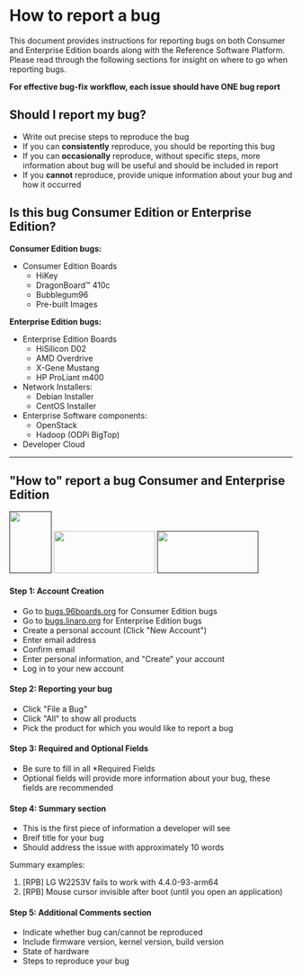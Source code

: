 # How to report a bug

This document provides instructions for reporting bugs on both Consumer and Enterprise Edition boards along with
the Reference Software Platform. Please read through the following sections for insight on where to go when reporting bugs.

**For effective bug-fix workflow, each issue should have ONE bug report**

## Should I report my bug?

- Write out precise steps to reproduce the bug
- If you can **consistently** reproduce, you should be reporting this bug
- If you can **occasionally** reproduce, without specific steps, more information about bug will be useful and should be included in report
- If you **cannot** reproduce, provide unique information about your bug and how it occurred

## Is this bug Consumer Edition or Enterprise Edition?

**Consumer Edition bugs:**

- Consumer Edition Boards
   - HiKey
   - DragonBoard™ 410c
   - Bubblegum96
   - Pre-built Images

**Enterprise Edition bugs:**

- Enterprise Edition Boards
   - HiSilicon D02
   - AMD Overdrive
   - X-Gene Mustang
   - HP ProLiant m400
- Network Installers:
   - Debian Installer
   - CentOS Installer
- Enterprise Software components:
   - OpenStack
   - Hadoop (ODPi BigTop)
- Developer Cloud

***

## "How to" report a bug Consumer and Enterprise Edition

<a href="" target="_blank"><img src="https://i.imgur.com/qPhRqX1.png" data-canonical-src="https://i.imgur.com/qPhRqX1.png" width="75" height="110" /></a>
<a href="https://www.96boards.org/products/ce/" target="_blank"><img src="https://i.imgur.com/QEilCHZ.png" data-canonical-src="https://i.imgur.com/QEilCHZ.png" width="180" height="75" /></a>
<a href="" target="_blank"><img src="https://i.imgur.com/DLgo1qU.png" data-canonical-src="https://i.imgur.com/DLgo1qU.png" width="180" height="75" /></a>

#### Step 1: Account Creation

- Go to <a href="https://bugs.96boards.org" target="_blank">bugs.96boards.org</a> for Consumer Edition bugs
- Go to <a href="https://bugs.linaro.org" target="_blank">bugs.linaro.org</a> for Enterprise Edition bugs
- Create a personal account (Click "New Account")
- Enter email address
- Confirm email
- Enter personal information, and "Create" your account
- Log in to your new account

#### Step 2: Reporting your bug

- Click "File a Bug"
- Click "All" to show all products
- Pick the product for which you would like to report a bug

#### Step 3: Required and Optional Fields

- Be sure to fill in all *Required Fields
- Optional fields will provide more information about your bug, these fields are recommended

#### Step 4: Summary section

- This is the first piece of information a developer will see
- Breif title for your bug
- Should address the issue with approximately 10 words

Summary examples:

1. [RPB] LG W2253V fails to work with 4.4.0-93-arm64
2. [RPB] Mouse cursor invisible after boot (until you open an application)

#### Step 5: Additional Comments section

- Indicate whether bug can/cannot be reproduced
- Include firmware version, kernel version, build version
- State of hardware
- Steps to reproduce your bug
